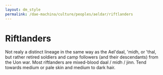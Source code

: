 ```yaml
---
layout: dm_style
permalink: /dae-machina/culture/peoples/aeldar/riftlanders
---
```


# Riftlanders

Not realy a distinct lineage in the same way as the Ael'daal, 'midh, or 'thal, but rather retired soldiers and camp followers (and their descendants) from the Uon war. 
Most riftlanders are mixed-blood daal / midh / jinn. Tend towards medium or pale skin and medium to dark hair.
